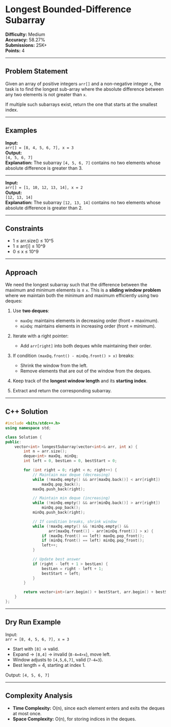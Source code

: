 # Longest Bounded-Difference Subarray

**Difficulty:** Medium  
**Accuracy:** 58.27%  
**Submissions:** 25K+  
**Points:** 4

---

## Problem Statement
Given an array of positive integers `arr[]` and a non-negative integer `x`, the task is to find the longest sub-array where the absolute difference between any two elements is not greater than `x`.

If multiple such subarrays exist, return the one that starts at the smallest index.

---

## Examples

**Input:**  
`arr[] = [8, 4, 5, 6, 7], x = 3`  
**Output:**  
`[4, 5, 6, 7]`  
**Explanation:** The subarray `[4, 5, 6, 7]` contains no two elements whose absolute difference is greater than 3.

---

**Input:**  
`arr[] = [1, 10, 12, 13, 14], x = 2`  
**Output:**  
`[12, 13, 14]`  
**Explanation:** The subarray `[12, 13, 14]` contains no two elements whose absolute difference is greater than 2.

---

## Constraints
- 1 ≤ arr.size() ≤ 10^5
- 1 ≤ arr[i] ≤ 10^9
- 0 ≤ x ≤ 10^9

---

## Approach
We need the longest subarray such that the difference between the maximum and minimum elements is ≤ `x`. This is a **sliding window problem** where we maintain both the minimum and maximum efficiently using two deques:

1. Use **two deques**:
   - `maxDq`: maintains elements in decreasing order (front = maximum).
   - `minDq`: maintains elements in increasing order (front = minimum).

2. Iterate with a right pointer:
   - Add `arr[right]` into both deques while maintaining their order.

3. If condition `(maxDq.front() - minDq.front() > x)` breaks:
   - Shrink the window from the left.
   - Remove elements that are out of the window from the deques.

4. Keep track of the **longest window length** and its **starting index**.

5. Extract and return the corresponding subarray.

---

## C++ Solution
```cpp
#include <bits/stdc++.h>
using namespace std;

class Solution {
public:
    vector<int> longestSubarray(vector<int>& arr, int x) {
        int n = arr.size();
        deque<int> maxDq, minDq; 
        int left = 0, bestLen = 0, bestStart = 0;

        for (int right = 0; right < n; right++) {
            // Maintain max deque (decreasing)
            while (!maxDq.empty() && arr[maxDq.back()] < arr[right])
                maxDq.pop_back();
            maxDq.push_back(right);

            // Maintain min deque (increasing)
            while (!minDq.empty() && arr[minDq.back()] > arr[right])
                minDq.pop_back();
            minDq.push_back(right);

            // If condition breaks, shrink window
            while (!maxDq.empty() && !minDq.empty() &&
                   arr[maxDq.front()] - arr[minDq.front()] > x) {
                if (maxDq.front() == left) maxDq.pop_front();
                if (minDq.front() == left) minDq.pop_front();
                left++;
            }

            // Update best answer
            if (right - left + 1 > bestLen) {
                bestLen = right - left + 1;
                bestStart = left;
            }
        }

        return vector<int>(arr.begin() + bestStart, arr.begin() + bestStart + bestLen);
    }
};
```

---

## Dry Run Example
Input:  
`arr = [8, 4, 5, 6, 7], x = 3`

- Start with `[8]` → valid.  
- Expand → `[8,4]` → invalid (`8-4=4>x`), move left.  
- Window adjusts to `[4,5,6,7]`, valid (`7-4=3`).  
- Best length = 4, starting at index 1.  

Output: `[4, 5, 6, 7]`

---

## Complexity Analysis
- **Time Complexity:** O(n), since each element enters and exits the deques at most once.  
- **Space Complexity:** O(n), for storing indices in the deques.

